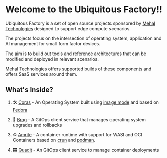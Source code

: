 # Welcome to the Ubiquitous Factory!! 

Ubiquitous Factory is a set of open source projects sponsored by [Mehal Technologies](https://mehal.tech/) designed to support edge compute scenarios.

The projects focus on the intersection of operating system, application and AI management for small form factor devices.

The aim is to build out tools and reference architectures that can be modified and deployed in relevant scenarios.

Mehal Technologies offers supported builds of these components and offers SaaS services around them.

## What's Inside?

1. 🛠️ [Coras](https://github.com/ubiquitous-factory/open-coras) - An Operating System built using [image mode](https://github.com/containers/bootc) and based on [Fedora](https://fedoraproject.org/) 

1. 👞 [Brog](https://github.com/ubiquitous-factory/brog) - A GitOps client service that manages operating system upgrades and rollbacks

1. ⚙️ [Amrite](https://github.com/amrite/brog) - A container runtime with support for WASI and OCI Containers based on [crun](https://github.com/containers/crun) and [podman](https://podman.io/). 

1. 🎛️ [Quadit](https://github.com/ubiquitous-factory/quadit) - An GitOps client service to manage container deployments
